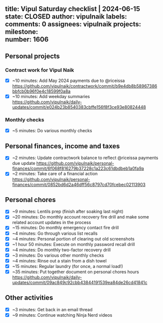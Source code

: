 title:	Vipul Saturday checklist | 2024-06-15
state:	CLOSED
author:	vipulnaik
labels:	
comments:	0
assignees:	vipulnaik
projects:	
milestone:	
number:	1606
--
## Personal projects

### Contract work for Vipul Naik

- [x] ~10 minutes: Add May 2024 payments due to @riceissa https://github.com/vipulnaik/contractwork/commit/b9e4db8b58967386bbfcb0b96f0e4c18599f0a8a
- [x] ~10 minutes: Add weekday summaries https://github.com/vipulnaik/daily-updates/commit/e024b23b8540383cbffe156f8f3ce93e80824448

### Monthly checks

- [x] ~5 minutes: Do various monthly checks

## Personal finances, income and taxes

- [x] ~2 minutes: Update contractwork balance to reflect @riceissa payments due update https://github.com/vipulnaik/personal-finances/commit/6f068f816279b37228c1a223c61dbdbeb1a0fa9a
- [x] ~2 minutes: Take care of a financial action https://github.com/vipulnaik/personal-finances/commit/0852bd6d2a46dff56c8797cd70fcebec02113903

## Personal chores

- [x] ~9 minutes: Lentils prep (finish after soaking last night)
- [x] ~20 minutes: Do monthly account recovery fire drill and make some related account updates in the process
- [x] ~15 minutes: Do monthly emergency contact fire drill
- [x] ~4 minutes: Go through various list recalls
- [x] ~4 minutes: Personal portion of clearing out old screenshots
- [x] ~1 hour 50 minutes: Execute on monthly password recall drill
- [x] ~4 minutes: Do monthly two-factor recovery drill
- [x] ~3 minutes: Do various other monthly checks
- [x] ~4 minutes: Rinse out a stain from a dish towel
- [x] ~15 minutes: Regular laundry (for once, a normal load!)
- [x] ~35 minutes: Put together document on personal chores hours https://github.com/vipulnaik/daily-updates/commit/09ac849c92cbb43844191539ea84de26cd41841c

## Other activities

- [x] ~3 minutes: Get back in an email thread
- [x] ~9 minutes: Continue watching Ninja Nerd videos
